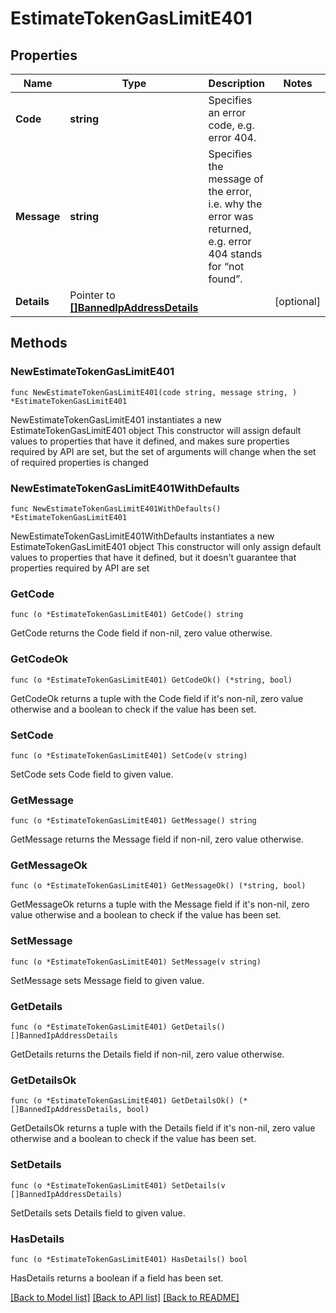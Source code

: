 # EstimateTokenGasLimitE401

## Properties

Name | Type | Description | Notes
------------ | ------------- | ------------- | -------------
**Code** | **string** | Specifies an error code, e.g. error 404. | 
**Message** | **string** | Specifies the message of the error, i.e. why the error was returned, e.g. error 404 stands for “not found”. | 
**Details** | Pointer to [**[]BannedIpAddressDetails**](BannedIpAddressDetails.md) |  | [optional] 

## Methods

### NewEstimateTokenGasLimitE401

`func NewEstimateTokenGasLimitE401(code string, message string, ) *EstimateTokenGasLimitE401`

NewEstimateTokenGasLimitE401 instantiates a new EstimateTokenGasLimitE401 object
This constructor will assign default values to properties that have it defined,
and makes sure properties required by API are set, but the set of arguments
will change when the set of required properties is changed

### NewEstimateTokenGasLimitE401WithDefaults

`func NewEstimateTokenGasLimitE401WithDefaults() *EstimateTokenGasLimitE401`

NewEstimateTokenGasLimitE401WithDefaults instantiates a new EstimateTokenGasLimitE401 object
This constructor will only assign default values to properties that have it defined,
but it doesn't guarantee that properties required by API are set

### GetCode

`func (o *EstimateTokenGasLimitE401) GetCode() string`

GetCode returns the Code field if non-nil, zero value otherwise.

### GetCodeOk

`func (o *EstimateTokenGasLimitE401) GetCodeOk() (*string, bool)`

GetCodeOk returns a tuple with the Code field if it's non-nil, zero value otherwise
and a boolean to check if the value has been set.

### SetCode

`func (o *EstimateTokenGasLimitE401) SetCode(v string)`

SetCode sets Code field to given value.


### GetMessage

`func (o *EstimateTokenGasLimitE401) GetMessage() string`

GetMessage returns the Message field if non-nil, zero value otherwise.

### GetMessageOk

`func (o *EstimateTokenGasLimitE401) GetMessageOk() (*string, bool)`

GetMessageOk returns a tuple with the Message field if it's non-nil, zero value otherwise
and a boolean to check if the value has been set.

### SetMessage

`func (o *EstimateTokenGasLimitE401) SetMessage(v string)`

SetMessage sets Message field to given value.


### GetDetails

`func (o *EstimateTokenGasLimitE401) GetDetails() []BannedIpAddressDetails`

GetDetails returns the Details field if non-nil, zero value otherwise.

### GetDetailsOk

`func (o *EstimateTokenGasLimitE401) GetDetailsOk() (*[]BannedIpAddressDetails, bool)`

GetDetailsOk returns a tuple with the Details field if it's non-nil, zero value otherwise
and a boolean to check if the value has been set.

### SetDetails

`func (o *EstimateTokenGasLimitE401) SetDetails(v []BannedIpAddressDetails)`

SetDetails sets Details field to given value.

### HasDetails

`func (o *EstimateTokenGasLimitE401) HasDetails() bool`

HasDetails returns a boolean if a field has been set.


[[Back to Model list]](../README.md#documentation-for-models) [[Back to API list]](../README.md#documentation-for-api-endpoints) [[Back to README]](../README.md)


